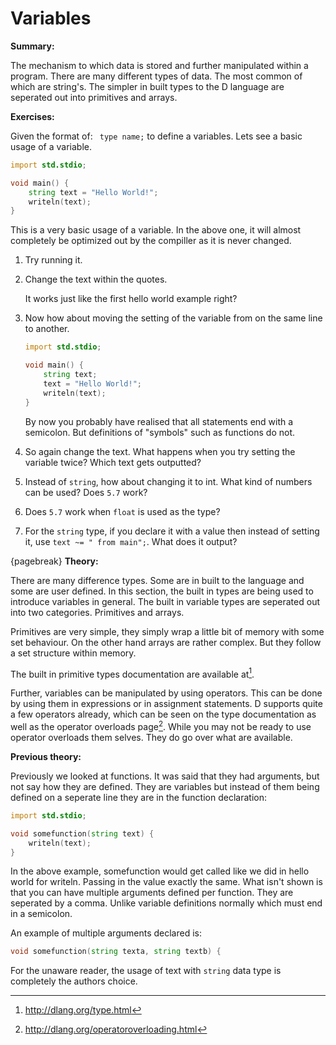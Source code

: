 # Variables
**Summary:**

The mechanism to which data is stored and further manipulated within a program. There are many different types of data. The most common of which are string's.
The simpler in built types to the D language are seperated out into primitives and arrays.

**Exercises:**

Given the format of: `` type name;`` to define a variables. Lets see a basic usage of a variable.

```D
import std.stdio;

void main() {
	string text = "Hello World!";
	writeln(text);
}
```
This is a very basic usage of a variable. In the above one, it will almost completely be optimized out by the compiller as it is never changed.

1. Try running it.
2. Change the text within the quotes.

    It works just like the first hello world example right?

3. Now how about moving the setting of the variable from on the same line to another.

    ```D
    import std.stdio;

    void main() {
        string text;
        text = "Hello World!";
        writeln(text);
    }
    ```

    By now you probably have realised that all statements end with a semicolon. But definitions of "symbols" such as functions do not.

4. So again change the text. What happens when you try setting the variable twice? Which text gets outputted?
5. Instead of ``string``, how about changing it to int. What kind of numbers can be used? Does ``5.7`` work?
6. Does ``5.7`` work when ``float`` is used as the type?
7. For the ``string`` type, if you declare it with a value then instead of setting it, use ``text ~= " from main";``. What does it output?

{pagebreak}
**Theory:**

There are many difference types. Some are in built to the language and some are user defined. In this section, the built in types are being used to introduce variables in general. The built in variable types are seperated out into two categories. Primitives and arrays.

Primitives are very simple, they simply wrap a little bit of memory with some set behaviour. On the other hand arrays are rather complex. But they follow a set structure within memory.

The built in primitive types documentation are available at[^DSupportTypes].

Further, variables can be manipulated by using operators. This can be done by using them in expressions or in assignment statements.
D supports quite a few operators already, which can be seen on the type documentation as well as the operator overloads page[^DOperatorOverloads]. While you may not be ready to use operator overloads them selves. They do go over what are available.

**Previous theory:**

Previously we looked at functions. It was said that they had arguments, but not say how they are defined. They are variables but instead of them being defined on a seperate line they are in the function declaration:

```D
import std.stdio;

void somefunction(string text) {
    writeln(text);
}
```
In the above example, somefunction would get called like we did in hello world for writeln. Passing in the value exactly the same. What isn't shown is that you can have multiple arguments defined per function. They are seperated by a comma. Unlike variable definitions normally which must end in a semicolon.

An example of multiple arguments declared is:
```D
void somefunction(string texta, string textb) {
```
For the unaware reader, the usage of text with ``string`` data type is completely the authors choice.

[^DSupportTypes]: http://dlang.org/type.html
[^DOperatorOverloads]: http://dlang.org/operatoroverloading.html
